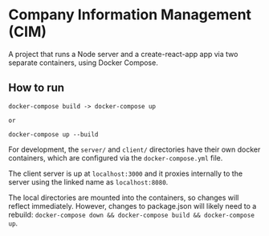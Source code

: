 # Company Information Management (CIM)

A project that runs a Node server and a create-react-app app via two separate containers, using Docker Compose.

## How to run

```
docker-compose build -> docker-compose up

or

docker-compose up --build
```

For development, the `server/` and `client/` directories have their own docker containers, which are configured via the `docker-compose.yml` file.

The client server is up at `localhost:3000` and it proxies internally to the server using the linked name as `localhost:8080`.

The local directories are mounted into the containers, so changes will reflect immediately. However, changes to package.json will likely need to a rebuild: `docker-compose down && docker-compose build && docker-compose up`.
